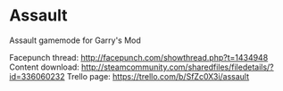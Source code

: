 Assault
=======

Assault gamemode for Garry's Mod

Facepunch thread: http://facepunch.com/showthread.php?t=1434948
Content download: http://steamcommunity.com/sharedfiles/filedetails/?id=336060232
Trello page: https://trello.com/b/SfZc0X3i/assault
